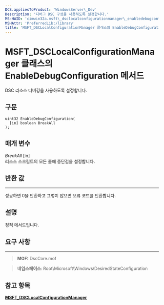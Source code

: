 ```yaml
---
DCS.appliesToProduct: 'WindowsServer\_Dev'
Description: '디버그 DSC 구성을 사용하도록 설정합니다.'
MS-HAID: 'cimwin32a.msft\_dsclocalconfigurationmanager\_enabledebugconfiguration'
MSHAttr: 'PreferredLib:/library'
title: 'MSFT_DSCLocalConfigurationManager 클래스의 EnableDebugConfiguration 메서드'
---
```


# MSFT_DSCLocalConfigurationManager 클래스의 EnableDebugConfiguration 메서드

DSC 리소스 디버깅을 사용하도록 설정합니다.

구문
------

```mof
uint32 EnableDebugConfiguration(
  [in] boolean BreakAll
);
```

매개 변수
----------

*BreakAll* \[in\]  
리소스 스크립트의 모든 줄에 중단점을 설정합니다.

## 반환 값
------------

성공하면 0을 반환하고 그렇지 않으면 오류 코드를 반환합니다.

## 설명

정적 메서드입니다.

## 요구 사항
------------
>**MOF:** DscCore.mof

>**네임스페이스**: Root\Microsoft\Windows\DesiredStateConfiguration


## 참고 항목


[**MSFT_DSCLocalConfigurationManager**](msft-dsclocalconfigurationmanager.md)
 

 





<!--HONumber=Apr16_HO2-->



